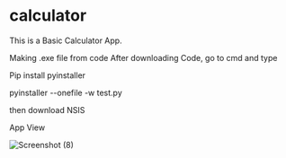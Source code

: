 # calculator
This is a Basic Calculator App.

Making .exe file from code 
After downloading Code, go to cmd and type

Pip install pyinstaller

pyinstaller --onefile -w test.py

then download NSIS

App View


![Screenshot (8)](https://user-images.githubusercontent.com/59531874/112822405-875db100-90a5-11eb-9b7a-5019d1aafd8b.png)
